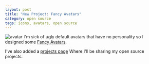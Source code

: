 ```yaml
---
layout: post
title: "New Project: Fancy Avatars"
category: open source
tags: icons, avatars, open source
---
```


<img src="/projects/fancy-avatars/fancy-avatars.png" alt="avatar" title="" class="left"/> I'm sick of ugly default avatars that have no personality so I designed some [Fancy Avatars](/projects/fancy-avatars/).

I've also added a [projects page](/projects/) Where I'll be sharing my open source projects.
